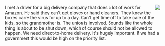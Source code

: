 <img src="http://scripting.com/images/2020/01/19/canadaDryDietGingerAle.png" border="0" align="right">I met a driver for a big delivery company that does a lot of work for Amazon. He said they can't get gloves or hand cleaners. They know the boxes carry the virus for up to a day. Can't get time off to take care of the kids, so the grandmother is. The union is involved. Sounds like the whole thing is about to be shut down, which of course should not be allowed to happen. We need direct-to-home delivery. It's hugely important. If we had a government this would be high on the priority list. 
